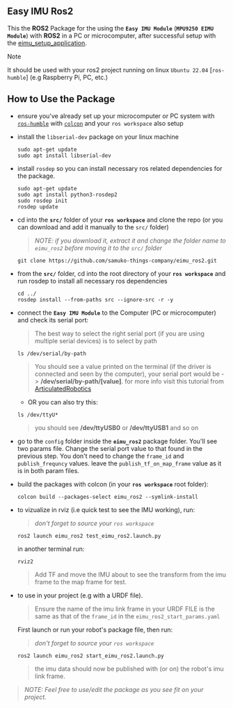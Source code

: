 ## Easy IMU Ros2
This the **ROS2** Package for the using the **`Easy IMU Module`** (**`MPU9250 EIMU Module`**) with **ROS2** in a PC or microcomputer, after successful setup with the [eimu_setup_application](https://github.com/samuko-things-company/eimu_setup_application).

> [!NOTE]  
> It should be used with your ros2 project running on linux `Ubuntu 22.04` [`ros-humble`] (e.g Raspberry Pi, PC, etc.)

## How to Use the Package
- ensure you've already set up your microcomputer or PC system with [`ros-humble`](https://docs.ros.org/en/humble/Installation/Ubuntu-Install-Debians.html) with [`colcon`](https://docs.ros.org/en/humble/Tutorials/Beginner-Client-Libraries/Colcon-Tutorial.html) and your `ros workspace` also setup

- install the `libserial-dev` package on your linux machine
  ```shell
  sudo apt-get update
  sudo apt install libserial-dev
  ```

- install `rosdep` so you can install necessary ros related dependencies for the package.
  ```shell
  sudo apt-get update
  sudo apt install python3-rosdep2
  sudo rosdep init
  rosdep update
  ```

- cd into the **`src/`** folder of your **`ros workspace`** and clone the repo
  (or you can download and add it manually to the `src/` folder)
  > *NOTE: if you download it, extract it and change the folder name to `eimu_ros2` before moving it to the `src/` folder*
  ```shell
  git clone https://github.com/samuko-things-company/eimu_ros2.git
  ```

- from the **`src/`** folder, cd into the root directory of your **`ros workspace`** and run rosdep to install all necessary ros dependencies
  ```shell
  cd ../
  rosdep install --from-paths src --ignore-src -r -y
  ```

- connect the **`Easy IMU Module`** to the Computer (PC or microcomputer) and check its serial port:
  > The best way to select the right serial port (if you are using multiple serial devices) is to select by path
  ```shell
  ls /dev/serial/by-path
  ```
  > You should see a value printed on the terminal (if the driver is connected and seen by the computer), your serial port would be -> **/dev/serial/by-path/[value]**. for more info visit this tutorial from [ArticulatedRobotics](https://www.youtube.com/watch?v=eJZXRncGaGM&list=PLunhqkrRNRhYAffV8JDiFOatQXuU-NnxT&index=8)

  - OR you can also try this:
  ```shell
  ls /dev/ttyU*
  ```
  > you should see **/dev/ttyUSB0** or **/dev/ttyUSB1** and so on

- go to the `config` folder inside the **`eimu_ros2`** package folder. You'll see two params file. Change the serial port value to that found in the previous step. You don't need to change the `frame_id` and `publish_frequncy` values. leave the `publish_tf_on_map_frame` value as it is in both param files.

- build the packages with colcon (in your **`ros workspace`** root folder):
  ```shell
  colcon build --packages-select eimu_ros2 --symlink-install
  ```

- to vizualize in rviz (i.e quick test to see the IMU working), run:
  > *don't forget to source your `ros workspace`*
  ```shell
  ros2 launch eimu_ros2 test_eimu_ros2.launch.py
  ``` 
  in another terminal run: 
  ```shell
  rviz2
  ```
  > Add TF and move the IMU about to see the transform from the imu frame to the map frame for test.

- to use in your project (e.g with a URDF file).
  > Ensure the name of the imu link frame in your URDF FILE is the same as that of the `frame_id` in the `eimu_ros2_start_params.yaml`
  
  First launch or run your robot's package file, then run:
  > *don't forget to source your `ros workspace`*
  ```shell
  ros2 launch eimu_ros2 start_eimu_ros2.launch.py
  ```
  > the imu data should now be published with (or on) the robot's imu link frame.

>*NOTE: Feel free to use/edit the package as you see fit on your project.*

  
